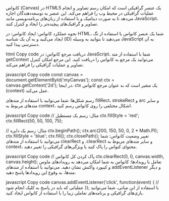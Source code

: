 
کانواس (Canvas) در HTML5 یک عنصر گرافیکی است که امکان رسم تصاویر و انجام عملیات گرافیکی در محیط وب را فراهم می‌کند. این عنصر به توسعه‌دهندگان اجازه می‌دهد تا به صورت دینامیک و با استفاده از زبان‌های برنامه‌نویسی مانند JavaScript، تصاویر و گرافیک‌های پیچیده‌تر را ایجاد و کنترل کنند.

نحوه عملکرد کانواس:
ایجاد کانواس:
در HTML، شما یک عنصر کانواس با استفاده از تگ <canvas> ایجاد می‌کنید و به آن یک شناسه (ID) می‌دهید تا بتوانید به وسیله JavaScript به آن دسترسی پیدا کنید.

html
Copy code
<canvas id="myCanvas" width="500" height="300"></canvas>
دریافت مرجع کانواس:
در JavaScript، شما با استفاده از متد getContext می‌توانید یک مرجع به کانواس را دریافت کنید. این مرجع امکان کنترل تصاویر و عملیات گرافیکی را فراهم می‌کند.

javascript
Copy code
const canvas = document.getElementById('myCanvas');
const ctx = canvas.getContext('2d');
در اینجا، ctx یک متغیر است که به عنوان مرجع کانواس (context) عمل می‌کند.

رسم شکل‌ها:
شما می‌توانید با استفاده از متدهای fillRect، strokeRect و arc و سایر متدهای مربوط به context، اشکال مختلفی را روی کانواس رسم کنید.

javascript
Copy code
// مثال: رسم یک مستطیل
ctx.fillStyle = 'red';
ctx.fillRect(50, 50, 100, 75);

// مثال: رسم یک دایره
ctx.beginPath();
ctx.arc(200, 150, 50, 0, 2 * Math.PI);
ctx.fillStyle = 'blue';
ctx.fill();
ctx.closePath();
تغییر وضعیت کانواس:
شما می‌توانید با استفاده از متدهای clearRect و .clearRect و سایر متدهای مربوط به context، محتوای کنواس را پاک کنید یا ویژگی‌های گرافیکی را تغییر دهید.

javascript
Copy code
// پاک کردن کل کانواس
ctx.clearRect(0, 0, canvas.width, canvas.height);
تعامل با رویدادها:
کانواس به شما امکان می‌دهد به رویدادهای ماوس و کیبورد واکنش نشان دهید. می‌توانید با استفاده از متدهای addEventListener و دیگر متدها، به وقوع این رویدادها پاسخ دهید.

javascript
Copy code
canvas.addEventListener('click', function(event) {
  // عملیاتی که باید در پاسخ به کلیک انجام شود
});
با استفاده از این مبانی، شما می‌توانید بازی‌های گرافیکی و برنامه‌های تعاملی زیبا را با استفاده از کانواس ایجاد کنید.
